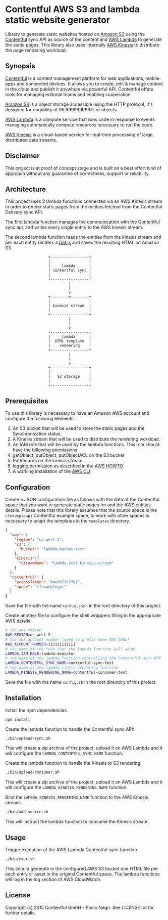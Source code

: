# Contentful AWS S3 and lambda static website generator

Library to generate static websites hosted on [Amazon S3](http://aws.amazon.com/s3/)
using the [Contentful](https://www.contentful.com) sync API as source
of the content and [AWS Lambda](http://aws.amazon.com/lambda/) to generate
the static pages.
This library also uses internally [AWS Kinesis](http://aws.amazon.com/kinesis)
to distribute the page rendering workload.

## Synopsis

[Contentful](https://www.contentful.com) is a content management
platform for web applications, mobile apps and connected devices.
It allows you to create, edit & manage content in the cloud and
publish it anywhere via powerful API. Contentful offers tools
for managing editorial teams and enabling cooperation.

[Amazon S3](http://aws.amazon.com/s3) is a object storage accessible
using the HTTP protocol, it's designed for durability of
99.999999999% of objects.

[AWS Lambda](http://aws.amazon.com/lambda) is a compute service that
runs code in response to events managing automatically compute resources
necessary to run the code.

[AWS Kinesis](http://aws.amazon.com/kinesis) is a cloud-based service
for real-time processing of large, distributed data streams.

## Disclaimer

This project is at proof of concept stage and is built on a best
effort kind of approach without any guarantee of correctness,
support or reliability.

## Architecture

This project uses 2 lambda functions connected via an AWS Kinesis
stream in order to render static pages from the entities fetched
from the Contentful Delivery sync API.

The first lambda function manages the communication with the Contentful
sync api, and writes every single entity to the AWS kinesis stream.

The second lambda function reads the entities from the kinesis stream
and per each entity renders a [Dot.js](http://olado.github.io/doT/index.html)
and saves the resulting HTML on Amazon S3.

```
                   +-----------------+
                   |                 |
                   |     lambda      |
                   | contentful sync |
                   |                 |
                   +--------+--------+
                            |
                            |
                            v
                   +--------+--------+
                   |                 |
                   | kinesis stream  |
                   |                 |
                   +-----------------+
                            |
                            |
                            v
                   +-----------------+
                   |     lambda      |
                   |  HTML template  |
                   |    rendering    |
                   +-----------------+
                            |
                            |
                            v
                   +-----------------+
                   |                 |
                   |   S3 storage    |
                   |                 |
                   +-----------------+
```

## Prerequisites

To use this library is necessary to have an Amazon AWS account and
configure the following elements:

1. An S3 bucket that will be used to store the static pages and the
Synchronization status.
2. A Kinesis stream that will be used to distribute the rendering
workload.
3. An IAM role that will be used by the lambda functions. This role
should have the following permissions
  1. getObject, putObject, putObjectACL on the S3 bucket
  2. PutRecords on the kinesis stream
  3. logging permission as described in the [AWS HOWTO](http://docs.aws.amazon.com/lambda/latest/dg/walkthrough-kinesis-events-adminuser-create-test-function-create-execution-role.html)
4. A working installation of the [AWS CLI](http://aws.amazon.com/cli/)

## Configuration

Create a JSON configuration file as follows with the data of the
Contentful space that you want to generate static pages for and the
AWS entities details.
Please note that this library assumes that the source space is the
`cfexampleapi` Contentful example space, to work with other spaces is
necessary to adapt the templates in the `templates` directory.

```json
{
  "aws": {
    "region": "us-west-2",
    "s3": {
      "bucket": "lambda-bucket-test"
    },
    "kinesis":{
      "streamName": "lambda-test-kinesis-stream"
    }
  },
  "contentful": {
    "accessToken": "b4c0n73n7fu1",
    "space": "cfexampleapi"
  }
}
```
Save the file with the name `config.json` in the root directory of this
project.

Create another file to configure the shell wrappers filling in the
appropriate AWS details

```sh
# the aws region
AWS_REGION=us-west-2
# the aws account number (used to prefix some AWS ARNs)
AWS_ACCOUNT_NUMBER=111111111111
# the name of the role that the lambda function will adopt
LAMBDA_IAM_ROLE=lambda-executor
# the name of the lambda function controlling the Contentful sync API
LAMBDA_CONTENTFUL_SYNC_NAME=contentful-sync-test
# the name of the lambda static rendering function
LAMBDA_KINESIS_RENDERING_NAME=contentful-consumer-test
```
Save the file with the name `config.sh` in the root directory of this
project.

## Installation

Install the npm dependencies.

```sh
npm install
```

Create the lambda function to handle the Contentful sync API:

```sh
./bin/upload-sync.sh
```

This will create a zip archive of the project, upload it on AWS Lambda
and it will configure the `LAMBDA_CONTENTFUL_SYNC_NAME` function.

Create the lambda function to handle the Kinesis to S3 rendering:

```sh
./bin/upload-consumer.sh
```

This will create a zip archive of the project, upload it on AWS Lambda
and it will configure the `LAMBDA_KINESIS_RENDERING_NAME` function.

Bind the `LAMBDA_KINESIS_RENDERING_NAME` function to the AWS Kinesis
stream:

```sh
./bin/add_source.sh
```

This will instruct the lambda function to consume the Kinesis stream.

## Usage

Trigger execution of the AWS Lambda Contentful sync function

```sh
./bin/exec.sh
```

This should generate in the configured AWS S3 bucket one HTML file
per each entry or asset in the original Contentful space.
The lambda functions will log in the log section of AWS CloudWatch.

## License

Copyright (c) 2015 Contentful GmbH - Paolo Negri. See LICENSE.txt for further details.
